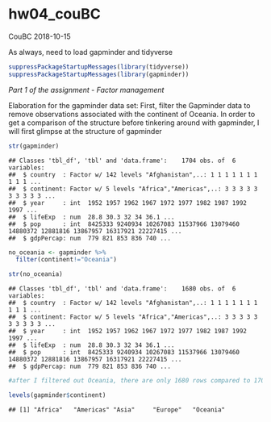 hw04\_couBC
================
CouBC
2018-10-15

As always, need to load gapminder and tidyverse

``` r
suppressPackageStartupMessages(library(tidyverse))
suppressPackageStartupMessages(library(gapminder))
```

*Part 1 of the assignment - Factor management*

Elaboration for the gapminder data set: First, filter the Gapminder data to remove observations associated with the continent of Oceania. In order to get a comparison of the structure before tinkering around with gapminder, I will first glimpse at the structure of gapminder

``` r
str(gapminder)
```

    ## Classes 'tbl_df', 'tbl' and 'data.frame':    1704 obs. of  6 variables:
    ##  $ country  : Factor w/ 142 levels "Afghanistan",..: 1 1 1 1 1 1 1 1 1 1 ...
    ##  $ continent: Factor w/ 5 levels "Africa","Americas",..: 3 3 3 3 3 3 3 3 3 3 ...
    ##  $ year     : int  1952 1957 1962 1967 1972 1977 1982 1987 1992 1997 ...
    ##  $ lifeExp  : num  28.8 30.3 32 34 36.1 ...
    ##  $ pop      : int  8425333 9240934 10267083 11537966 13079460 14880372 12881816 13867957 16317921 22227415 ...
    ##  $ gdpPercap: num  779 821 853 836 740 ...

``` r
no_oceania <- gapminder %>%
  filter(continent!="Oceania")

str(no_oceania)
```

    ## Classes 'tbl_df', 'tbl' and 'data.frame':    1680 obs. of  6 variables:
    ##  $ country  : Factor w/ 142 levels "Afghanistan",..: 1 1 1 1 1 1 1 1 1 1 ...
    ##  $ continent: Factor w/ 5 levels "Africa","Americas",..: 3 3 3 3 3 3 3 3 3 3 ...
    ##  $ year     : int  1952 1957 1962 1967 1972 1977 1982 1987 1992 1997 ...
    ##  $ lifeExp  : num  28.8 30.3 32 34 36.1 ...
    ##  $ pop      : int  8425333 9240934 10267083 11537966 13079460 14880372 12881816 13867957 16317921 22227415 ...
    ##  $ gdpPercap: num  779 821 853 836 740 ...

``` r
#after I filtered out Oceania, there are only 1680 rows compared to 1704 with Oceania not filtered, however the structure function tells me that continent is a factor with 5 levels as before.
```

``` r
levels(gapminder$continent)
```

    ## [1] "Africa"   "Americas" "Asia"     "Europe"   "Oceania"
